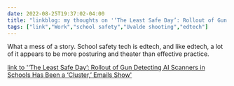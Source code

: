 ---date: 2022-08-25T19:37:02-04:00title: "linkblog: my thoughts on '‘The Least Safe Day’: Rollout of Gun Detecting AI Scanners in Schools Has Been a ‘Cluster,’ Emails Show'"tags: ["link","Work","school safety","Uvalde shooting","edtech"]---What a mess of a story. School safety tech is edtech, and like edtech, a lot of it appears to be more posturing and theater than effective practice. [link to '‘The Least Safe Day’: Rollout of Gun Detecting AI Scanners in Schools Has Been a ‘Cluster,’ Emails Show'](https://www.vice.com/en/article/5d3dw5/the-least-safe-day-rollout-of-gun-detecting-ai-scanners-in-schools-has-been-a-cluster-emails-show)